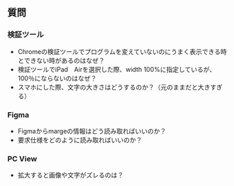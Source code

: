 ## 質問
### 検証ツール 
- Chromeの検証ツールでプログラムを変えていないのにうまく表示できる時とできない時があるのはなぜ？
- 検証ツールでiPad　Airを選択した際、width 100%に指定しているが、100％にならないのはなぜ？
- スマホにした際、文字の大きさはどうするのか？（元のままだと大きすぎる）

### Figma
- Figmaからmargeの情報はどう読み取ればいいのか？
- 要求仕様をどのように読み取ればいいのか？

### PC View
- 拡大すると画像や文字がズレるのは？
